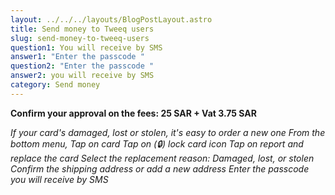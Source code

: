 ```yaml
---
layout: ../../../layouts/BlogPostLayout.astro
title: Send money to Tweeq users
slug: send-money-to-tweeq-users
question1: You will receive by SMS
answer1: "Enter the passcode "
question2: "Enter the passcode "
answer2: you will receive by SMS
category: Send money
---
```

**Confirm your approval on the fees: 25 SAR + Vat 3.75 SAR**

*If your card's damaged, lost or stolen, it's easy to order a new one
From the bottom menu, Tap on card
Tap on (🔒) lock card icon
Tap on report and replace the card
Select the replacement reason: Damaged, lost, or stolen
Confirm the shipping address or add a new address
Enter the passcode you will receive by SMS*